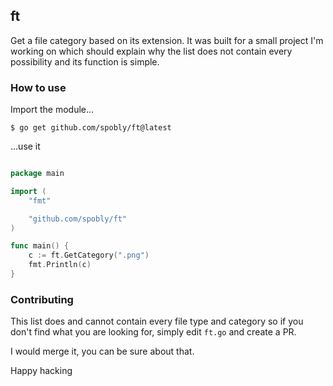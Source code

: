 ## ft

Get a file category based on its extension. It was built for a small project I'm working on which should explain why the list does not contain every possibility and its function is simple.

### How to use

Import the module...

```
$ go get github.com/spobly/ft@latest
```

...use it

```go

package main

import (
	"fmt"

	"github.com/spobly/ft"
)

func main() {
	c := ft.GetCategory(".png")
	fmt.Println(c)
}
```

### Contributing

This list does and cannot contain every file type and category so if you don't find what you are looking for, simply edit `ft.go` and create a PR.

I would merge it, you can be sure about that.

Happy hacking
